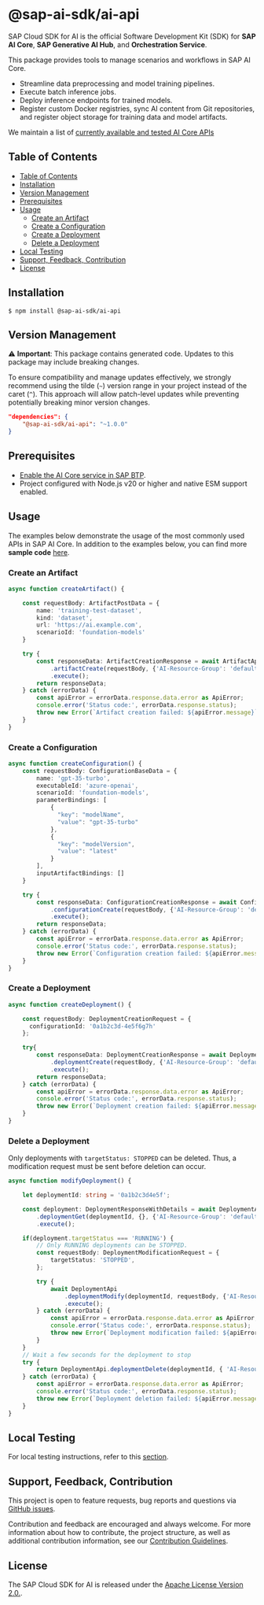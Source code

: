 # @sap-ai-sdk/ai-api

SAP Cloud SDK for AI is the official Software Development Kit (SDK) for **SAP AI Core**, **SAP Generative AI Hub**, and **Orchestration Service**.

This package provides tools to manage scenarios and workflows in SAP AI Core.

- Streamline data preprocessing and model training pipelines.
- Execute batch inference jobs.
- Deploy inference endpoints for trained models.
- Register custom Docker registries, sync AI content from Git repositories, and register object storage for training data and model artifacts.

We maintain a list of [currently available and tested AI Core APIs](https://github.com/SAP/ai-sdk-js/blob/main/docs/list-tested-APIs.md)

## Table of Contents

- [Table of Contents](#table-of-contents)
- [Installation](#installation)
- [Version Management](#version-management)
- [Prerequisites](#prerequisites)
- [Usage](#usage)
  - [Create an Artifact](#create-an-artifact)
  - [Create a Configuration](#create-a-configuration)
  - [Create a Deployment](#create-a-deployment)
  - [Delete a Deployment](#delete-a-deployment)
- [Local Testing](#local-testing)
- [Support, Feedback, Contribution](#support-feedback-contribution)
- [License](#license)

## Installation

```
$ npm install @sap-ai-sdk/ai-api
```

## Version Management

⚠️ **Important**: This package contains generated code.
Updates to this package may include breaking changes.

To ensure compatibility and manage updates effectively, we strongly recommend using the tilde (`~`) version range in your project instead of the caret (`^`). This approach will allow patch-level updates while preventing potentially breaking minor version changes.

```JSON
"dependencies": {
    "@sap-ai-sdk/ai-api": "~1.0.0"
}
```

## Prerequisites

- [Enable the AI Core service in SAP BTP](https://help.sap.com/docs/sap-ai-core/sap-ai-core-service-guide/initial-setup).
- Project configured with Node.js v20 or higher and native ESM support enabled.

## Usage

The examples below demonstrate the usage of the most commonly used APIs in SAP AI Core.
In addition to the examples below, you can find more **sample code** [here](https://github.com/SAP/ai-sdk-js/blob/main/sample-code/src/ai-api).

### Create an Artifact

```TypeScript
async function createArtifact() {

    const requestBody: ArtifactPostData = {
        name: 'training-test-dataset',
        kind: 'dataset',
        url: 'https://ai.example.com',
        scenarioId: 'foundation-models'
    }

    try {
        const responseData: ArtifactCreationResponse = await ArtifactApi
            .artifactCreate(requestBody, {'AI-Resource-Group': 'default'})
            .execute();
        return responseData;
    } catch (errorData) {
        const apiError = errorData.response.data.error as ApiError;
        console.error('Status code:', errorData.response.status);
        throw new Error(`Artifact creation failed: ${apiError.message}`);
    }
}
```

### Create a Configuration

```TypeScript
async function createConfiguration() {
    const requestBody: ConfigurationBaseData = {
        name: 'gpt-35-turbo',
        executableId: 'azure-openai',
        scenarioId: 'foundation-models',
        parameterBindings: [
            {
              "key": "modelName",
              "value": "gpt-35-turbo"
            },
            {
              "key": "modelVersion",
              "value": "latest"
            }
        ],
        inputArtifactBindings: []
    }

    try {
        const responseData: ConfigurationCreationResponse = await ConfigurationApi
            .configurationCreate(requestBody, {'AI-Resource-Group': 'default'})
            .execute();
        return responseData;
    } catch (errorData) {
        const apiError = errorData.response.data.error as ApiError;
        console.error('Status code:', errorData.response.status);
        throw new Error(`Configuration creation failed: ${apiError.message}`);
    }
}
```

### Create a Deployment

```TypeScript
async function createDeployment() {

    const requestBody: DeploymentCreationRequest = {
      configurationId: '0a1b2c3d-4e5f6g7h'
    };

    try{
        const responseData: DeploymentCreationResponse = await DeploymentApi
            .deploymentCreate(requestBody, {'AI-Resource-Group': 'default'})
            .execute();
        return responseData;
    } catch (errorData) {
        const apiError = errorData.response.data.error as ApiError;
        console.error('Status code:', errorData.response.status);
        throw new Error(`Deployment creation failed: ${apiError.message}`);
    }
}
```

### Delete a Deployment

Only deployments with `targetStatus: STOPPED` can be deleted.
Thus, a modification request must be sent before deletion can occur.

```TypeScript
async function modifyDeployment() {

    let deploymentId: string = '0a1b2c3d4e5f';

    const deployment: DeploymentResponseWithDetails = await DeploymentApi
        .deploymentGet(deploymentId, {}, {'AI-Resource-Group': 'default'})
        .execute();

    if(deployment.targetStatus === 'RUNNING') {
        // Only RUNNING deployments can be STOPPED.
        const requestBody: DeploymentModificationRequest = {
            targetStatus: 'STOPPED',
        };

        try {
            await DeploymentApi
                .deploymentModify(deploymentId, requestBody, {'AI-Resource-Group': 'default'})
                .execute();
        } catch (errorData) {
            const apiError = errorData.response.data.error as ApiError;
            console.error('Status code:', errorData.response.status);
            throw new Error(`Deployment modification failed: ${apiError.message}`);
        }
    }
    // Wait a few seconds for the deployment to stop
    try {
        return DeploymentApi.deploymentDelete(deploymentId, { 'AI-Resource-Group': 'default' }).execute();
    } catch (errorData) {
        const apiError = errorData.response.data.error as ApiError;
        console.error('Status code:', errorData.response.status);
        throw new Error(`Deployment deletion failed: ${apiError.message}`);
    }
}
```

## Local Testing

For local testing instructions, refer to this [section](https://github.com/SAP/ai-sdk-js/blob/main/README.md#local-testing).

## Support, Feedback, Contribution

This project is open to feature requests, bug reports and questions via [GitHub issues](https://github.com/SAP/ai-sdk-js/issues).

Contribution and feedback are encouraged and always welcome.
For more information about how to contribute, the project structure, as well as additional contribution information, see our [Contribution Guidelines](https://github.com/SAP/ai-sdk-js/blob/main/CONTRIBUTING.md).

## License

The SAP Cloud SDK for AI is released under the [Apache License Version 2.0.](http://www.apache.org/licenses/).
